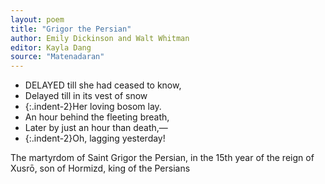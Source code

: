 ```yaml
---
layout: poem
title: "Grigor the Persian"
author: Emily Dickinson and Walt Whitman
editor: Kayla Dang
source: "Matenadaran"
---
```


- DELAYED till she had ceased to know,
- Delayed till in its vest of snow
- {:.indent-2}Her loving bosom lay.
- An hour behind the fleeting breath,
- Later by just an hour than death,—
- {:.indent-2}Oh, lagging yesterday!

The martyrdom of Saint Grigor the Persian, in the 15th year of the reign of Xusrō, son of Hormizd, king of the Persians 
